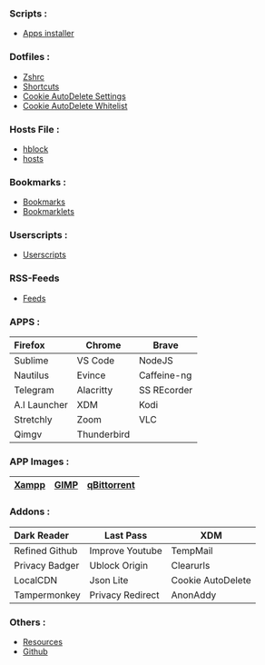 ### Scripts :
- [Apps installer](https://raw.githubusercontent.com/fynks/configs/main/scripts/apps_installer.sh)

### Dotfiles :
- [Zshrc](https://raw.githubusercontent.com/fynks/configs/main/dotfiles/remove_this_text.zshrc)
- [Shortcuts](https://raw.githubusercontent.com/fynks/configs/main/dotfiles/custom_shortcuts)
- [Cookie AutoDelete Settings](https://github.com/fynks/configs/blob/main/dotfiles/CAD_settings.json)
- [Cookie AutoDelete Whitelist](https://github.com/fynks/configs/blob/main/dotfiles/CAD_white_list.json)

### Hosts File :
- [hblock](https://github.com/hectorm/hblock)
- [hosts](https://raw.githubusercontent.com/StevenBlack/hosts/master/hosts)

### Bookmarks :
- [Bookmarks](https://github.com/fynks/bookmarks/blob/main/bookmarks.html)
- [Bookmarklets](https://github.com/fynks/bookmarklets)

### Userscripts :
- [Userscripts](https://github.com/fynks/userscripts)

### RSS-Feeds
- [Feeds](https://github.com/fynks/bookmarks/blob/main/rss-feeds.opml)

### APPS :

| Firefox      | Chrome    | Brave       |
|:------------ | --------- | ----------- |
| Sublime      | VS Code   | NodeJS      |
| Nautilus     | Evince    | Caffeine-ng |
| Telegram     | Alacritty | SS REcorder |
| A.I Launcher | XDM       | Kodi        |
| Stretchly    | Zoom      | VLC         |
| Qimgv        |Thunderbird|             |

### APP Images :

| [Xampp](https://www.apachefriends.org/download.html) | [GIMP](https://github.com/aferrero2707/gimp-appimage) | [qBittorrent](https://www.appimagehub.com/p/1346648/) |
|:-------------------------------------------------:|:----------------------------------------------:|:-----------------------------------------------------:|

### Addons :

| Dark Reader    | Last Pass        | XDM               |
|:-------------- | ---------------- | ----------------- |
| Refined Github | Improve Youtube  | TempMail          |
| Privacy Badger | Ublock Origin    | Clearurls         |
| LocalCDN       | Json Lite        | Cookie AutoDelete |
| Tampermonkey   | Privacy Redirect | AnonAddy          |

### Others :
- [Resources](https://github.com/fynks/Resources) 
- [Github](https://github.com/fynks/configs)
